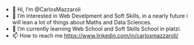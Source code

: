 - 👋 Hi, I’m @CarlosMazzaroli
- 👀 I’m interested in Web Develpment and Soft Skills, in a nearly future i will lean a lot of things about Maths and Data Sciences.
- 🌱 I’m currently learning Web School and Soft Skills School in platzi.
- 📫 How to reach me https://www.linkedin.com/in/carlosmazzaroli/

<!---
CarlosMazzaroli/CarlosMazzaroli is a ✨ special ✨ repository because its `README.md` (this file) appears on your GitHub profile.
You can click the Preview link to take a look at your changes.
--->
